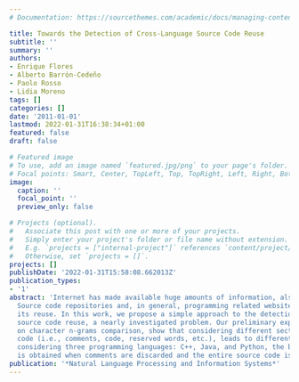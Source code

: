 ```yaml
---
# Documentation: https://sourcethemes.com/academic/docs/managing-content/

title: Towards the Detection of Cross-Language Source Code Reuse
subtitle: ''
summary: ''
authors:
- Enrique Flores
- Alberto Barrón-Cedeño
- Paolo Rosso
- Lidia Moreno
tags: []
categories: []
date: '2011-01-01'
lastmod: 2022-01-31T16:38:34+01:00
featured: false
draft: false

# Featured image
# To use, add an image named `featured.jpg/png` to your page's folder.
# Focal points: Smart, Center, TopLeft, Top, TopRight, Left, Right, BottomLeft, Bottom, BottomRight.
image:
  caption: ''
  focal_point: ''
  preview_only: false

# Projects (optional).
#   Associate this post with one or more of your projects.
#   Simply enter your project's folder or file name without extension.
#   E.g. `projects = ["internal-project"]` references `content/project/deep-learning/index.md`.
#   Otherwise, set `projects = []`.
projects: []
publishDate: '2022-01-31T15:58:08.662013Z'
publication_types:
- '1'
abstract: 'Internet has made available huge amounts of information, also source code.
  Source code repositories and, in general, programming related websites, facilitate
  its reuse. In this work, we propose a simple approach to the detection of cross-language
  source code reuse, a nearly investigated problem. Our preliminary experiments, based
  on character n-grams comparison, show that considering different sections of the
  code (i.e., comments, code, reserved words, etc.), leads to different results. When
  considering three programming languages: C++, Java, and Python, the best result
  is obtained when comments are discarded and the entire source code is considered.'
publication: '*Natural Language Processing and Information Systems*'
---
```

